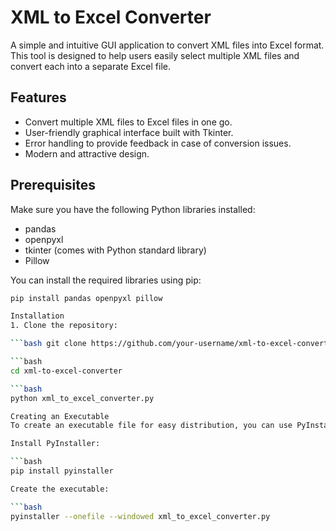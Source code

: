 # XML to Excel Converter

A simple and intuitive GUI application to convert XML files into Excel format. This tool is designed to help users easily select multiple XML files and convert each into a separate Excel file.

## Features

- Convert multiple XML files to Excel files in one go.
- User-friendly graphical interface built with Tkinter.
- Error handling to provide feedback in case of conversion issues.
- Modern and attractive design.

## Prerequisites

Make sure you have the following Python libraries installed:

- pandas
- openpyxl
- tkinter (comes with Python standard library)
- Pillow

You can install the required libraries using pip:

```bash
pip install pandas openpyxl pillow

Installation
1. Clone the repository:

```bash git clone https://github.com/your-username/xml-to-excel-converter.git

```bash
cd xml-to-excel-converter

```bash
python xml_to_excel_converter.py

Creating an Executable
To create an executable file for easy distribution, you can use PyInstaller:

Install PyInstaller:

```bash
pip install pyinstaller

Create the executable:

```bash
pyinstaller --onefile --windowed xml_to_excel_converter.py
